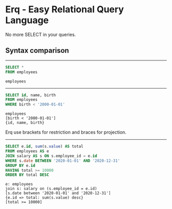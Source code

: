 # Erq - Easy Relational Query Language

No more SELECT in your queries.

## Syntax comparison

---

```sql
SELECT *
FROM employees
```

```eql
employees
```

---

```sql
SELECT id, name, birth
FROM employees
WHERE birth < '2000-01-01'
```

```erq
employees
[birth < '2000-01-01']
{id, name, birth}
```

Erq use brackets for restriction and braces for projection.

--- 

```sql
SELECT e.id, sum(s.value) AS total
FROM employees AS e
JOIN salary AS s ON s.employee_id = e.id
WHERE s.date BETWEEN '2020-01-01' AND '2020-12-31'
GROUP BY e.id
HAVING total >= 10000 
ORDER BY total DESC
```

```erq
e: employees
join s: salary on (s.employee_id = e.id)
[s.date between '2020-01-01' and '2020-12-31']
{e.id => total: sum(s.value) desc}
[total >= 10000]
```
